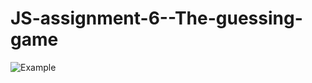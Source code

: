 # JS-assignment-6--The-guessing-game
![Example](https://github.com/liti1731/Images/blob/master/js-assignement6.png)
